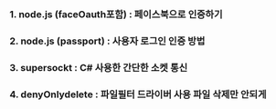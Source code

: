 ### 1. **node.js (faceOauth포함)** : 페이스북으로 인증하기
### 2. **node.js (passport)** : 사용자 로그인 인증 방법
### 3. **supersockt** : C# 사용한 간단한 소켓 통신 
### 4. **denyOnlydelete** : 파일필터 드라이버 사용 파일 삭제만 안되게 

